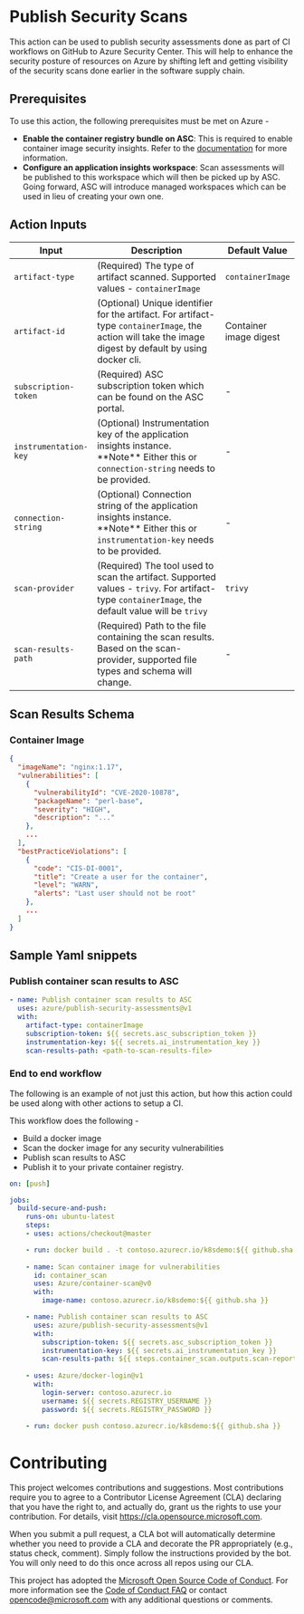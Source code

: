 # Publish Security Scans

This action can be used to publish security assessments done as part of CI workflows on GitHub to Azure Security Center. This will help to enhance the security posture of resources on Azure by shifting left and getting visibility of the security scans done earlier in the software supply chain.

## Prerequisites

To use this action, the following prerequisites must be met on Azure -

- **Enable the container registry bundle on ASC**: This is required to enable container image security insights. Refer to the [documentation](https://docs.microsoft.com/en-us/azure/security-center/defender-for-container-registries-introduction) for more information.
- **Configure an application insights workspace**: Scan assessments will be published to this workspace which will then be picked up by ASC. Going forward, ASC will introduce managed workspaces which can be used in lieu of creating your own one.

## Action Inputs

<table>
    <thead>
        <tr>
            <th width="25%">Input</th>
            <th width="65%">Description</th>
            <th width="10%">Default Value</th>
        </tr>
    </thead>
    <tr>
        <td><code>artifact-type</code></td>
        <td>(Required) The type of artifact scanned. Supported values - <code>containerImage</code></td>
        <td><code>containerImage</code></td>
    </tr>
    <tr>
        <td><code>artifact-id</code></td>
        <td>(Optional) Unique identifier for the artifact. For artifact-type <code>containerImage</code>, the action will take the image digest by default by using docker cli.</td>
        <td>Container image digest</td>
    </tr>
    <tr>
        <td><code>subscription-token</code></td>
        <td>(Required) ASC subscription token which can be found on the ASC portal.</td>
        <td>-</td>
    </tr>
    <tr>
        <td><code>instrumentation-key</code></td>
        <td>(Optional) Instrumentation key of the application insights instance. **Note** Either this or <code>connection-string</code> needs to be provided.</td>
        <td>-</td>
    </tr>
    <tr>
        <td><code>connection-string</code></td>
        <td>(Optional) Connection string of the application insights instance. **Note** Either this or <code>instrumentation-key</code> needs to be provided.</td>
        <td>-</td>
    </tr>
    <tr>
        <td><code>scan-provider</code></td>
        <td>(Required) The tool used to scan the artifact. Supported values - <code>trivy</code>. For artifact-type <code>containerImage</code>, the default value will be <code>trivy</code></td>
        <td><code>trivy</code></td>
    </tr>
    <tr>
        <td><code>scan-results-path</code></td>
        <td>(Required) Path to the file containing the scan results. Based on the scan-provider, supported file types and schema will change.</td>
        <td>-</td>
    </tr>
</table>

## Scan Results Schema

### Container Image

```json
{
  "imageName": "nginx:1.17",
  "vulnerabilities": [
    {
      "vulnerabilityId": "CVE-2020-10878",
      "packageName": "perl-base",
      "severity": "HIGH",
      "description": "..."
    },
    ...
  ],
  "bestPracticeViolations": [
    {
      "code": "CIS-DI-0001",
      "title": "Create a user for the container",
      "level": "WARN",
      "alerts": "Last user should not be root"
    },
    ...
  ]
}
```

## Sample Yaml snippets

### Publish container scan results to ASC

```yaml
- name: Publish container scan results to ASC
  uses: azure/publish-security-assessments@v1
  with:
    artifact-type: containerImage
    subscription-token: ${{ secrets.asc_subscription_token }}
    instrumentation-key: ${{ secrets.ai_instrumentation_key }}
    scan-results-path: <path-to-scan-results-file>
```

### End to end workflow

The following is an example of not just this action, but how this action could be used along with other actions to setup a CI.

This workflow does the following -
- Build a docker image 
- Scan the docker image for any security vulnerabilities
- Publish scan results to ASC
- Publish it to your private container registry.

```yaml
on: [push]

jobs:
  build-secure-and-push:
    runs-on: ubuntu-latest
    steps:
    - uses: actions/checkout@master

    - run: docker build . -t contoso.azurecr.io/k8sdemo:${{ github.sha }}
      
    - name: Scan container image for vulnerabilities
      id: container_scan
      uses: Azure/container-scan@v0
      with:
        image-name: contoso.azurecr.io/k8sdemo:${{ github.sha }}

    - name: Publish container scan results to ASC
      uses: azure/publish-security-assessments@v1
      with:
        subscription-token: ${{ secrets.asc_subscription_token }}
        instrumentation-key: ${{ secrets.ai_instrumentation_key }}
        scan-results-path: ${{ steps.container_scan.outputs.scan-report-path }}
    
    - uses: Azure/docker-login@v1
      with:
        login-server: contoso.azurecr.io
        username: ${{ secrets.REGISTRY_USERNAME }}
        password: ${{ secrets.REGISTRY_PASSWORD }}
    
    - run: docker push contoso.azurecr.io/k8sdemo:${{ github.sha }}
```

# Contributing

This project welcomes contributions and suggestions.  Most contributions require you to agree to a
Contributor License Agreement (CLA) declaring that you have the right to, and actually do, grant us
the rights to use your contribution. For details, visit https://cla.opensource.microsoft.com.

When you submit a pull request, a CLA bot will automatically determine whether you need to provide
a CLA and decorate the PR appropriately (e.g., status check, comment). Simply follow the instructions
provided by the bot. You will only need to do this once across all repos using our CLA.



This project has adopted the [Microsoft Open Source Code of Conduct](https://opensource.microsoft.com/codeofconduct/).
For more information see the [Code of Conduct FAQ](https://opensource.microsoft.com/codeofconduct/faq/) or
contact [opencode@microsoft.com](mailto:opencode@microsoft.com) with any additional questions or comments.
